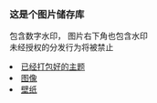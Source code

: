 ### 这是个图片储存库
包含数字水印， 图片右下角也包含水印 <br>未经授权的分发行为将被禁止
<li><a href="https://github.com/furcloudns/img/tree/main/Theme">已经打包好的主题</li>
<li><a href="https://github.com/furcloudns/img/tree/main/image">图像</li>
<li><a href="https://github.com/furcloudns/img/tree/main/wallpaper">壁纸</li>
